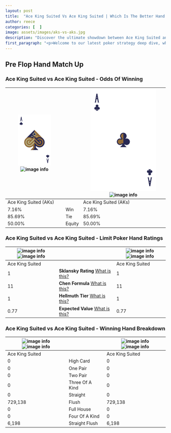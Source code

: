 ```yaml
---
layout: post
title:  "Ace King Suited Vs Ace King Suited | Which Is The Better Hand In Poker? A Complete Guide"
author: reece
categories: [  ]
image: assets/images/aks-vs-aks.jpg
description: "Discover the ultimate showdown between Ace King Suited and Ace King Suited in poker! Uncover the odds, strategies, and scenarios where one hand triumphs over the other. Get ready to up your poker game with this thrilling analysis."
first_paragraph: "<p>Welcome to our latest poker strategy deep dive, where we're pitting two distinct hands against each other in a high-stakes showdown: Ace King Suited vs Ace King Suited.</p><p>In the dynamic world of poker, every decision counts, and knowing which hand holds the upper hand is key to your success at the table.</p><p>In this article, we'll dissect these two hands, explore the scenarios where one dominates the other, and equip you with the knowledge to make strategic choices that can tip the odds in your favor.</p><p>Get ready to unravel the intriguing dynamics of these poker hands and elevate your game to new heights.</p>"
---
```




[comment]: # (sp0)

## Pre Flop Hand Match Up

<div class="table hand-ratings" markdown="1"> 



### Ace King Suited vs Ace King Suited - Odds Of Winning


    
| ![image info](assets/images/hand1/a.png) ![image info](assets/images/hand1/ks.png) |  | ![image info](assets/images/hand2/a.png) ![image info](assets/images/hand2/ks.png) |
| -------- | -------- | -------- |
| Ace King Suited (AKs) |  | Ace King Suited (AKs) |
| 7.16% | Win | 7.16% |
| 85.69% | Tie | 85.69% |
| 50.00% | Equity | 50.00% |




[comment]: # (sp1)



### Ace King Suited vs Ace King Suited - Limit Poker Hand Ratings


    
| ![image info](https://www.riverpairs.com/assets/images/hand1/a.png) ![image info](https://www.riverpairs.com/assets/images/hand1/ks.png) |  | ![image info](https://www.riverpairs.com/assets/images/hand2/a.png) ![image info](https://www.riverpairs.com/assets/images/hand2/ks.png) |
| -------- | -------- | -------- |
| Ace King Suited |  | Ace King Suited |
| 1 | **Sklansky Rating** [What is this?](/sklansky-rating-explained) | 1 |
| 11 | **Chen Formula** [What is this?](/chen-formula-explained) | 11 |
| 1 | **Hellmuth Tier** [What is this?](/Hellmuth-tier-explained) | 1 |
| 0.77 | **Expected Value** [What is this?](/expected-value-explained) | 0.77 |




[comment]: # (sp2)



### Ace King Suited vs Ace King Suited - Winning Hand Breakdown


    
| ![image info](https://www.riverpairs.com/assets/images/hand1/a.png) ![image info](https://www.riverpairs.com/assets/images/hand1/ks.png) |  | ![image info](https://www.riverpairs.com/assets/images/hand2/a.png) ![image info](https://www.riverpairs.com/assets/images/hand2/ks.png) |
| -------- | -------- | -------- |
| Ace King Suited |  | Ace King Suited |
| 0 | High Card | 0 |
| 0 | One Pair | 0 |
| 0 | Two Pair | 0 |
| 0 | Three Of A Kind | 0 |
| 0 | Straight | 0 |
| 729,138 | Flush | 729,138 |
| 0 | Full House | 0 |
| 0 | Four Of A Kind | 0 |
| 6,198 | Straight Flush | 6,198 |




[comment]: # (sp3)



</div>

[comment]: # (sp4)



[comment]: # (sp5)

